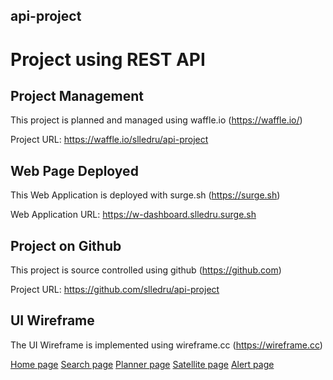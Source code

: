 ## api-project

# Project using REST API

## Project Management

This project is planned and managed using waffle.io (https://waffle.io/)

Project URL: https://waffle.io/slledru/api-project

## Web Page Deployed

This Web Application is deployed with surge.sh (https://surge.sh)

Web Application URL: https://w-dashboard.slledru.surge.sh

## Project on Github

This project is source controlled using github (https://github.com)

Project URL: https://github.com/slledru/api-project

## UI Wireframe

The UI Wireframe is implemented using wireframe.cc (https://wireframe.cc)

[Home page](https://wireframe.cc/fwEh4w)
[Search page](https://wireframe.cc/)
[Planner page](https://wireframe.cc/)
[Satellite page](https://wireframe.cc/)
[Alert page](https://wireframe.cc/)
